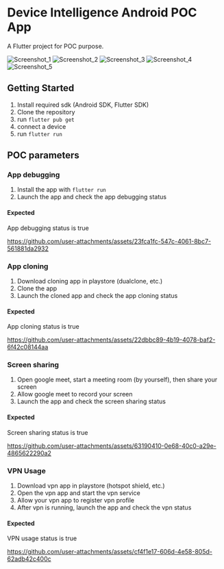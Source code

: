 # Device Intelligence Android POC App

A Flutter project for POC purpose.

![Screenshot_1](https://github.com/user-attachments/assets/99e3a30b-6619-4098-a047-5f2a393e9d4b)
![Screenshot_2](https://github.com/user-attachments/assets/86b548f7-55da-473b-a6e5-03f9f2d55aa8)
![Screenshot_3](https://github.com/user-attachments/assets/ac12924c-6aa7-4e4e-979f-3ea3f07aad31)
![Screenshot_4](https://github.com/user-attachments/assets/ab6fa300-3828-4ca3-b6d9-3f7108090081)
![Screenshot_5](https://github.com/user-attachments/assets/739c1839-3f31-4b74-87a0-3244e6ab6bca)

## Getting Started

1. Install required sdk (Android SDK, Flutter SDK)
2. Clone the repository
3. run `flutter pub get`
4. connect a device
5. run `flutter run`

## POC parameters

### App debugging

1. Install the app with `flutter run`
2. Launch the app and check the app debugging status

#### Expected

App debugging status is true

https://github.com/user-attachments/assets/23fca1fc-547c-4061-8bc7-561881da2932

### App cloning

1. Download cloning app in playstore (dualclone, etc.)
2. Clone the app
3. Launch the cloned app and check the app cloning status

#### Expected

App cloning status is true

https://github.com/user-attachments/assets/22dbbc89-4b19-4078-baf2-6f42c08144aa

### Screen sharing

1. Open google meet, start a meeting room (by yourself), then share your screen
2. Allow google meet to record your screen
3. Launch the app and check the screen sharing status

#### Expected

Screen sharing status is true

https://github.com/user-attachments/assets/63190410-0e68-40c0-a29e-4865622290a2

### VPN Usage

1. Download vpn app in playstore (hotspot shield, etc.)
2. Open the vpn app and start the vpn service
3. Allow your vpn app to register vpn profile
4. After vpn is running, launch the app and check the vpn status

#### Expected

VPN usage status is true

https://github.com/user-attachments/assets/cf4f1e17-606d-4e58-805d-62adb42c400c
